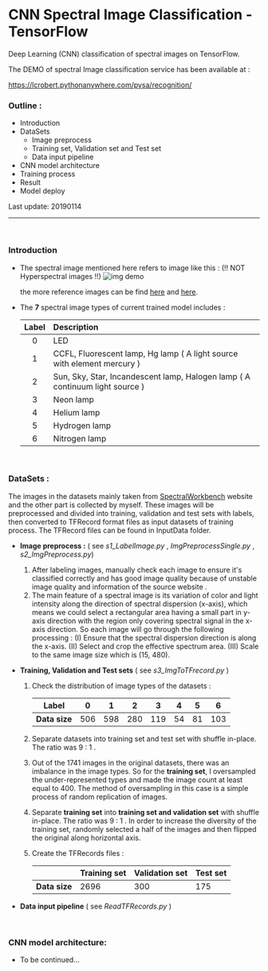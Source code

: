 # CNN Spectral Image Classification - TensorFlow
Deep Learning (CNN) classification of spectral images on TensorFlow.

The DEMO of spectral Image classification service has been available at :

 https://lcrobert.pythonanywhere.com/pysa/recognition/

### Outline :

* Introduction
* DataSets
   - Image preprocess
   - Training set, Validation set and Test set 
   - Data input pipeline
* CNN model architecture
* Training process
* Result
* Model deploy

Last update: 20190114

------

<br>

### Introduction 

* The spectral image mentioned here refers to image like this :  (!! NOT Hyperspectral images !!)
   ![](https://lcrobert.pythonanywhere.com/static/img/Sun_600_300.jpg "img demo")

   the more reference images can be find [here](https://spectralworkbench.org/) and [here](https://lcrobert.pythonanywhere.com/pysa/).

* The **7** spectral image types of current trained model includes : 

   | **Label** | **Description** |
   | :---: | :---------- |
   |   0   | LED |
   |   1   | CCFL, Fluorescent lamp, Hg lamp  ( A light source with element mercury ) |
   |   2   | Sun, Sky, Star, Incandescent lamp, Halogen lamp  ( A continuum light source ) |
   |   3   | Neon lamp |
   |   4   | Helium lamp |
   |   5   | Hydrogen lamp |
   |   6   | Nitrogen lamp |

 <br>

### DataSets :

The images in the datasets mainly taken from [SpectralWorkbench](https://spectralworkbench.org/) website and the other part is collected by myself. These images will be preprocessed and divided into training, validation and test sets with labels, then converted to TFRecord format files as input datasets of training process. The TFRecord files can be found in InputData folder. 

* **Image preprocess :**  ( see  *s1_LabelImage.py*  , *ImgPreprocessSingle.py* , *s2_ImgPreprocess.py*)

    1. After labeling  images,  manually check each image to ensure it's classified correctly and has good image quality because of unstable image quality and information of the source website . 
    2. The main feature of a spectral image is its variation of color and light intensity along the direction of spectral dispersion (x-axis), which means we could select a rectangular area having a small part in y-axis direction with the region only covering spectral signal in the x-axis direction. So each image will go through the following processing : (I) Ensure that the spectral dispersion direction is along the x-axis. (II) Select and crop the effective spectrum area.  (III) Scale to the same image size which is  (15, 480). 

* **Training, Validation and Test sets**   ( see  *s3_ImgToTFrecord.py* )

    1. Check the distribution of image types of the datasets : 

       |     Label     |  0   |  1   |  2   |  3   |  4   |  5   |  6   |
       | :-----------: | :--: | :--: | :--: | :--: | :--: | :--: | :--: |
       | **Data size** | 506  | 598  | 280  | 119  |  54  |  81  | 103  |

    2. Separate datasets into training set and test set with shuffle in-place. The ratio was 9 : 1 .

    3. Out of the 1741 images in the original datasets, there was an imbalance in the image types. So for the **training set**,  I oversampled the under-represented types and made the image count at least equal to 400. The method of oversampling in this case is a simple process of random replication of images.

    4. Separate **training set** into **training set and validation set** with shuffle in-place. The ratio  was 9 : 1 .  In order to increase the diversity of the training set,  randomly selected a half of the images and then flipped the original along horizontal axis.

    5. Create the TFRecords files :

       |               | **Training set** | **Validation set** | **Test set** |
       | ------------- | ---------------- | ------------------ | ------------ |
       | **Data size** | 2696             | 300                | 175          |

* **Data input pipeline**   ( see  *ReadTFRecords.py* )

<br>

### CNN model architecture: 

- To be continued...<br>

  



   
